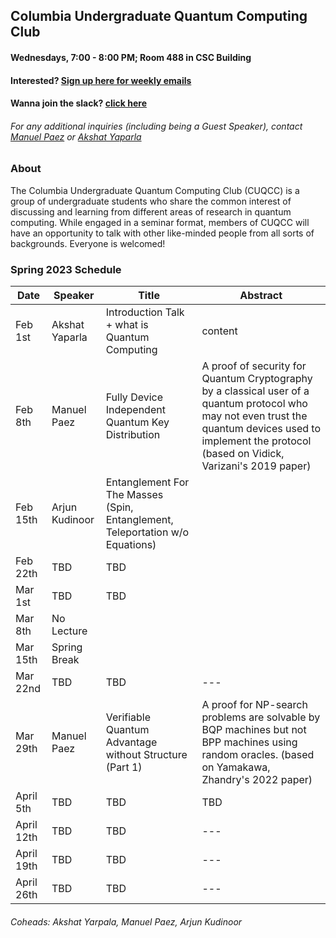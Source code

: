 ## Columbia Undergraduate Quantum Computing Club

#### Wednesdays, 7:00 - 8:00 PM; Room 488 in CSC Building
#### Interested? [Sign up here for weekly emails](https://forms.gle/4gtSTQWYxzb5cjic7)
#### Wanna join the slack? [click here](tinyurl.com/cuqccslack)
###### For any additional inquiries (including being a Guest Speaker), contact [Manuel Paez](mailto:manuel.paez@columbia.edu?subject=%5BCUQCC%5D) or [Akshat Yaparla](mailto:ay2544@columbia.edu?subject=%5BCUQCC%5D)

### About
The Columbia Undergraduate Quantum Computing Club (CUQCC) is a group of undergraduate students who share the common interest of discussing and learning from different areas of research in quantum computing. While engaged in a seminar format, members of CUQCC will have an opportunity to talk with other like-minded people from all sorts of backgrounds. Everyone is welcomed! 

### Spring 2023 Schedule 

| Date | Speaker | Title | Abstract | 
| ------------ | ------------ | ------------ | ------------ | 
| Feb 1st | Akshat Yaparla | Introduction Talk + what is Quantum Computing | content | 
| Feb 8th | Manuel Paez | Fully Device Independent Quantum Key Distribution | A proof of security for Quantum Cryptography by a classical user of a quantum protocol who may not even trust the quantum devices used to implement the protocol (based on Vidick, Varizani's 2019 paper) | 
| Feb 15th | Arjun Kudinoor | Entanglement For The Masses (Spin, Entanglement, Teleportation w/o Equations)	 |  | 
| Feb 22th | TBD | TBD | | 
| Mar 1st | TBD | TBD |  | 
| Mar 8th | No Lecture | | |
| Mar 15th | Spring Break | | |
| Mar 22nd | TBD | TBD | --- | 
| Mar 29th | Manuel Paez | Verifiable Quantum Advantage without Structure (Part 1) | A proof for NP-search problems are solvable by BQP machines but not BPP machines using random oracles. (based on Yamakawa, Zhandry's 2022 paper) |
| April 5th | TBD | TBD | TBD | 
| April 12th | TBD | TBD | --- | 
| April 19th | TBD | TBD | --- | 
| April 26th | TBD | TBD | --- | 

###### Coheads: Akshat Yarpala, Manuel Paez, Arjun Kudinoor
